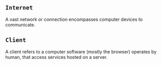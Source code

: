 ## **`Internet`**

A vast network or connection encompasses computer devices to communicate.

## **`Client`**

A client refers to a computer software (mostly the browser) operates by human, that access services hosted on a server.

